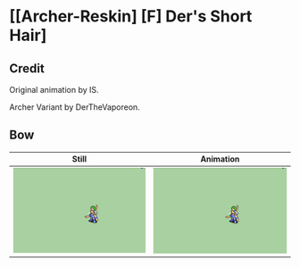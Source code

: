 # [\[Archer-Reskin\] \[F\] Der's Short Hair]

## Credit

Original animation by IS.

Archer Variant by DerTheVaporeon.
	
## Bow

| Still | Animation |
| :---: | :-------: |
| ![Bow still](./Bow_000.png) | ![Bow animation](./Bow.gif) |
